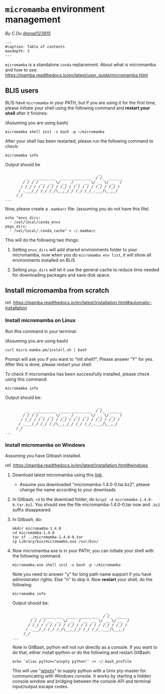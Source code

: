 # `micromamba` environment management

*By C.Du [@snail123815](https://github.com/snail123815)*

```{toctree}
---
#caption: Table of contents
maxdepth: 3
---
```

`micromamba` is a standalone `conda` replacement. About what is micromamba and how to use: https://mamba.readthedocs.io/en/latest/user_guide/micromamba.html

## BLIS users

BLIS have `micromamba` in your PATH, but if you are using it for the first time, please initiate your shell using the following command and **restart your shell** after it finishes:

(Assuming you are using bash)

```shell
micromamba shell init -s bash -p ~/micromamba
```

After your shell has been restarted, please run the following command to check:

```shell
micromamba info
```

Output should be

```
                                          __
         __  ______ ___  ____ _____ ___  / /_  ____ _
        / / / / __ `__ \/ __ `/ __ `__ \/ __ \/ __ `/
       / /_/ / / / / / / /_/ / / / / / / /_/ / /_/ /
      / .___/_/ /_/ /_/\__,_/_/ /_/ /_/_.___/\__,_/
     /_/
...
```

Now, please create a `.mambarc` file: (assuming you do not have this file)

```shell
echo "envs_dirs:
  - /vol/local/conda_envs
pkgs_dirs:
  - /vol/local/.conda_cache" > ~/.mambarc
```

This will do the following two things:

1. Setting `envs_dirs` will add shared environments folder to your micromamba, now when you do `micromamba env list`, it will show all environments installed on BLIS

2. Setting `pkgs_dirs` will let it use the general cache to reduce time needed for downloading packages and save disk space.

## Install micromamba from scratch

ref. https://mamba.readthedocs.io/en/latest/installation.html#automatic-installation

### Install micromamba on Linux

Run this command in your terminal:

(Assuming you are using bash)

```shell
curl micro.mamba.pm/install.sh | bash
```

Prompt will ask you if you want to “Init shell?”, Please answer “Y” for yes. After this is done, please restart your shell.

To check if micromamba has been successfully installed, please check using this command:

```shell
micromamba info
```

Output should be:

```
                                          __
         __  ______ ___  ____ _____ ___  / /_  ____ _
        / / / / __ `__ \/ __ `/ __ `__ \/ __ \/ __ `/
       / /_/ / / / / / / /_/ / / / / / / /_/ / /_/ /
      / .___/_/ /_/ /_/\__,_/_/ /_/ /_/_.___/\__,_/
     /_/
...
```

### Install micromamba on Windows

Assuming you have Gitbash installed.

ref. https://mamba.readthedocs.io/en/latest/installation.html#windows

1. Download latest micromamba using this [link](https://micro.mamba.pm/api/micromamba/win-64/latest).
   - Assume you downloaded "micromamba-1.4.0-0.tar.bz2", please change the name according to your downloads
2. In Gitbash, `cd` to the download folder, do `bzip2 -d micromamba-1.4.0-0.tar.bz2`. You should see the file micromamba-1.4.0-0.tar now and `.bz2` suffix disappeared.
3. In Gitbash, do:

   ```shell
   mkdir micromamba-1.4.0
   cd micromamba-1.4.0
   tar xf ../micromamba-1.4.0-0.tar
   cp Library/bin/micromamba.exe /usr/bin/
   ```

4. Now micromamba.exe is in your PATH, you can initiate your shell with the following command:

   ```shell
   micromamba.exe shell init -s bash -p ~/micromamba
   ```

   Note you need to answer "y" for long path name support if you have administrator rights. Else "n" to skip it. Now **restart** your shell, do the following:

   ```shell
   micromamba info
   ```

   Output should be:

   ```
                                             __
            __  ______ ___  ____ _____ ___  / /_  ____ _
           / / / / __ `__ \/ __ `/ __ `__ \/ __ \/ __ `/
          / /_/ / / / / / / /_/ / / / / / / /_/ / /_/ /
         / .___/_/ /_/ /_/\__,_/_/ /_/ /_/_.___/\__,_/
        /_/
   ...
   ```

   Note in GitBash, python will not run directly as a console. If you want to do that, either install ipython or do the following and restart GitBash:

   ```shell
   echo 'alias python="winpty python"' >> ~/.bash_profile
   ```

   This will use "[winpty](https://github.com/rprichard/winpty)" to supply python with a Unix pty-master for communicating with Windows console. It works by starting a hidden console window and bridging between the console API and terminal input/output escape codes.